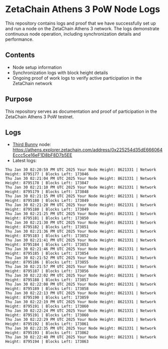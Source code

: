 # ZetaChain Athens 3 PoW Node Logs
This repository contains logs and proof that we have successfully set up and run a node on the ZetaChain Athens 3 network. The logs demonstrate continuous node operation, including synchronization details and performance.

## Contents
- Node setup information
- Synchronization logs with block height details
- Ongoing proof of work logs to verify active participation in the ZetaChain network

## Purpose
This repository serves as documentation and proof of participation in the ZetaChain Athens 3 PoW testnet.

## Logs

- [Third Bunny](https://thirdbunny.xyz/) node: https://athens.explorer.zetachain.com/address/0x225254d35dE666064Eccc5ce16eF1D8bF8D7b5EE
- Latest logs:
```
Thu Jan 30 02:20:59 PM UTC 2025 Your Node Height: 8621331 | Network Height: 8795177 | Blocks Left: 173846
Thu Jan 30 02:21:04 PM UTC 2025 Your Node Height: 8621331 | Network Height: 8795178 | Blocks Left: 173847
Thu Jan 30 02:21:10 PM UTC 2025 Your Node Height: 8621331 | Network Height: 8795179 | Blocks Left: 173848
Thu Jan 30 02:21:15 PM UTC 2025 Your Node Height: 8621331 | Network Height: 8795180 | Blocks Left: 173849
Thu Jan 30 02:21:20 PM UTC 2025 Your Node Height: 8621331 | Network Height: 8795180 | Blocks Left: 173849
Thu Jan 30 02:21:25 PM UTC 2025 Your Node Height: 8621331 | Network Height: 8795181 | Blocks Left: 173850
Thu Jan 30 02:21:30 PM UTC 2025 Your Node Height: 8621331 | Network Height: 8795182 | Blocks Left: 173851
Thu Jan 30 02:21:36 PM UTC 2025 Your Node Height: 8621331 | Network Height: 8795183 | Blocks Left: 173852
Thu Jan 30 02:21:41 PM UTC 2025 Your Node Height: 8621331 | Network Height: 8795184 | Blocks Left: 173853
Thu Jan 30 02:21:46 PM UTC 2025 Your Node Height: 8621331 | Network Height: 8795185 | Blocks Left: 173854
Thu Jan 30 02:21:52 PM UTC 2025 Your Node Height: 8621331 | Network Height: 8795186 | Blocks Left: 173855
Thu Jan 30 02:21:57 PM UTC 2025 Your Node Height: 8621331 | Network Height: 8795187 | Blocks Left: 173856
Thu Jan 30 02:22:02 PM UTC 2025 Your Node Height: 8621331 | Network Height: 8795188 | Blocks Left: 173857
Thu Jan 30 02:22:08 PM UTC 2025 Your Node Height: 8621331 | Network Height: 8795189 | Blocks Left: 173858
Thu Jan 30 02:22:13 PM UTC 2025 Your Node Height: 8621331 | Network Height: 8795190 | Blocks Left: 173859
Thu Jan 30 02:22:19 PM UTC 2025 Your Node Height: 8621331 | Network Height: 8795191 | Blocks Left: 173860
Thu Jan 30 02:22:24 PM UTC 2025 Your Node Height: 8621331 | Network Height: 8795191 | Blocks Left: 173860
Thu Jan 30 02:22:29 PM UTC 2025 Your Node Height: 8621331 | Network Height: 8795192 | Blocks Left: 173861
Thu Jan 30 02:22:35 PM UTC 2025 Your Node Height: 8621331 | Network Height: 8795193 | Blocks Left: 173862
Thu Jan 30 02:22:40 PM UTC 2025 Your Node Height: 8621331 | Network Height: 8795194 | Blocks Left: 173863
```
